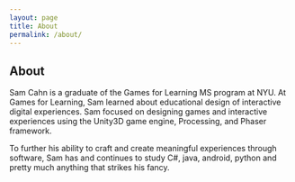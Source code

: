 ```yaml
---
layout: page
title: About
permalink: /about/
---
```


## About

Sam Cahn is a graduate of the Games for Learning MS program at NYU. At Games for Learning, Sam learned about educational design of interactive digital experiences. Sam focused on designing games and interactive experiences using the Unity3D game engine, Processing, and Phaser framework.

To further his ability to craft and create meaningful experiences through software, Sam has and continues to study C#, java, android, python and pretty much anything that strikes his fancy.
